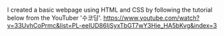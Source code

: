 I created a basic webpage using HTML and CSS by following the tutorial below from the YouTuber '수코딩'.
https://www.youtube.com/watch?v=33UvhCoPrmc&list=PL-eeIUD86IjSyxTbGT7wY3Hie_HA5bKvg&index=3
